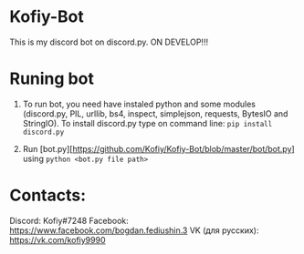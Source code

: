 Kofiy-Bot
=======

This is my discord bot on discord.py. ON DEVELOP!!!

# Runing bot
1. To run bot, you need have instaled python and some modules (discord.py, PIL, urllib, bs4, inspect, simplejson, requests, BytesIO and StringIO). To install discord.py type on command line: `pip install discord.py`

2. Run [bot.py][https://github.com/Kofiy/Kofiy-Bot/blob/master/bot/bot.py] using `python <bot.py file path>`

# Contacts:
Discord: Kofiy#7248
Facebook: https://www.facebook.com/bogdan.fediushin.3
VK (для русских): https://vk.com/kofiy9990
